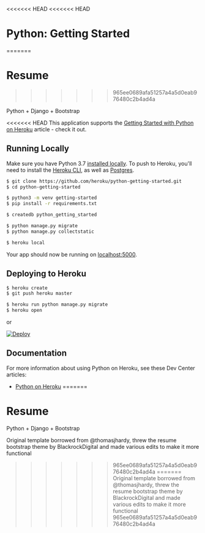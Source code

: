 <<<<<<< HEAD
<<<<<<< HEAD
# Python: Getting Started
=======
# Resume
>>>>>>> 965ee0689afa51257a4a5d0eab976480c2b4ad4a

Python + Django + Bootstrap

<<<<<<< HEAD
This application supports the [Getting Started with Python on Heroku](https://devcenter.heroku.com/articles/getting-started-with-python) article - check it out.

## Running Locally

Make sure you have Python 3.7 [installed locally](http://install.python-guide.org). To push to Heroku, you'll need to install the [Heroku CLI](https://devcenter.heroku.com/articles/heroku-cli), as well as [Postgres](https://devcenter.heroku.com/articles/heroku-postgresql#local-setup).

```sh
$ git clone https://github.com/heroku/python-getting-started.git
$ cd python-getting-started

$ python3 -m venv getting-started
$ pip install -r requirements.txt

$ createdb python_getting_started

$ python manage.py migrate
$ python manage.py collectstatic

$ heroku local
```

Your app should now be running on [localhost:5000](http://localhost:5000/).

## Deploying to Heroku

```sh
$ heroku create
$ git push heroku master

$ heroku run python manage.py migrate
$ heroku open
```
or

[![Deploy](https://www.herokucdn.com/deploy/button.svg)](https://heroku.com/deploy)

## Documentation

For more information about using Python on Heroku, see these Dev Center articles:

- [Python on Heroku](https://devcenter.heroku.com/categories/python)
=======
# Resume

Python + Django + Bootstrap

Original template borrowed from @thomasjhardy, threw the resume bootstrap theme by BlackrockDigital and made various edits to make it more functional
>>>>>>> 965ee0689afa51257a4a5d0eab976480c2b4ad4a
=======
Original template borrowed from @thomasjhardy, threw the resume bootstrap theme by BlackrockDigital and made various edits to make it more functional
>>>>>>> 965ee0689afa51257a4a5d0eab976480c2b4ad4a
